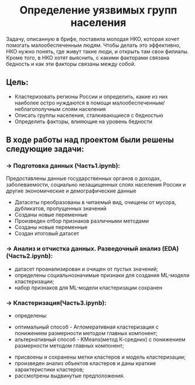 # <center>Определение уязвимых групп населения
Задачу, описанную в брифе, поставила молодая НКО, которая хочет помогать малообеспеченным людям. Чтобы делать это эффективно, НКО нужно понять, где живут такие люди, и открыть там свои филиалы.
Кроме того, в НКО хотят выяснить, с какими факторами связана бедность и как эти факторы связаны между собой.
## Цель:
- Кластеризовать регионы России и определить, какие из них наиболее остро нуждаются в помощи малообеспеченным/неблагополучным слоям населения
- Описать группы населения, сталкивающиеся с бедностью
- Определить факторы, влияющие на уровень бедности

## В ходе работы над проектом были решены следующие задачи:

### → Подготовка данных (Часть1.ipynb):
Предоставлены данные государственных органов о доходах, заболеваемости, социально незащищенных слоях населения России и другие экономические и демографические данные
* Датасеты преобразованы в читаемый вид, очищены от мусора, дубликатов, пропущенных значений
* Созданы новые переменные
* Произведен отбор признаков различными методами
* Созданы новые переменные
* Создан итоговый датасет

### → Анализ и отчистка данных. Разведочный анализ (EDA) (Часть2.ipynb):
* датасет проанализирован и очищен от пустых значений;
* определены социальнозначимые признаки для создания ML-модели кластеризации;
* набор признаков для ML-модели кластеризации сохранен

### → Кластеризация(Часть3.ipynb):
* определены:
 - оптимальный способ - Агломеративная кластеризация с понижением размерности методом главных компонент;
 - альтернативный способ - KMeans(метод К-средних) с понижением размерности методом главных компонент;
* присвоены и сохранены метки кластеров и модель кластеризации;
* произведен анализ объектов кластеров и даны краткие характеристики кластеров;
* рассмотрены выдвинутые предположения.